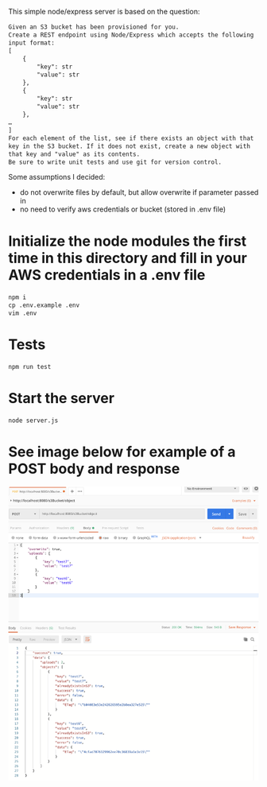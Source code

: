This simple node/express server is based on the question:
```
Given an S3 bucket has been provisioned for you.
Create a REST endpoint using Node/Express which accepts the following input format:
[
    {
        "key": str
        "value": str
    },
    {
        "key": str
        "value": str
    },
…
]
For each element of the list, see if there exists an object with that key in the S3 bucket. If it does not exist, create a new object with that key and "value" as its contents.
Be sure to write unit tests and use git for version control.
```

Some assumptions I decided:
* do not overwrite files by default, but allow overwrite if parameter passed in
* no need to verify aws credentials or bucket (stored in .env file)

# Initialize the node modules the first time in this directory and fill in your AWS credentials in a .env file
```
npm i
cp .env.example .env
vim .env
```

# Tests
```
npm run test
```

# Start the server
```
node server.js
```

# See image below for example of a POST body and response
![Example](example.png)
